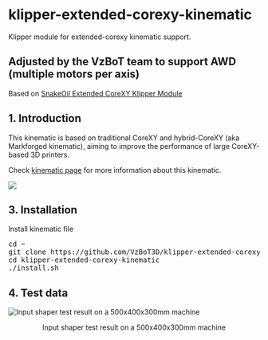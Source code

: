 # klipper-extended-corexy-kinematic
Klipper module for extended-corexy kinematic support. 

## Adjusted by the VzBoT team to support AWD (multiple motors per axis)

Based on [SnakeOil Extended CoreXY Klipper Module](https://github.com/SnakeOilXY/klipper-extended-corexy-kinematic)

## 1. Introduction
This kinematic is based on traditional CoreXY and hybrid-CoreXY (aka Markforged kinematic), aiming to improve the performance of large CoreXY-based 3D printers.

Check [kinematic page](./doc/kinematic.md) for more information about this kinematic.

![](./doc/extended_corexy.png)

## 3. Installation

Install kinematic file
<pre>
cd ~
git clone https://github.com/VzBoT3D/klipper-extended-corexy-kinematic
cd klipper-extended-corexy-kinematic
./install.sh
</pre>

## 4. Test data

![Input shaper test result on a 500x400x300mm machine](./doc/shaper-500x400.png)

<center>Input shaper test result on a 500x400x300mm machine</center>
